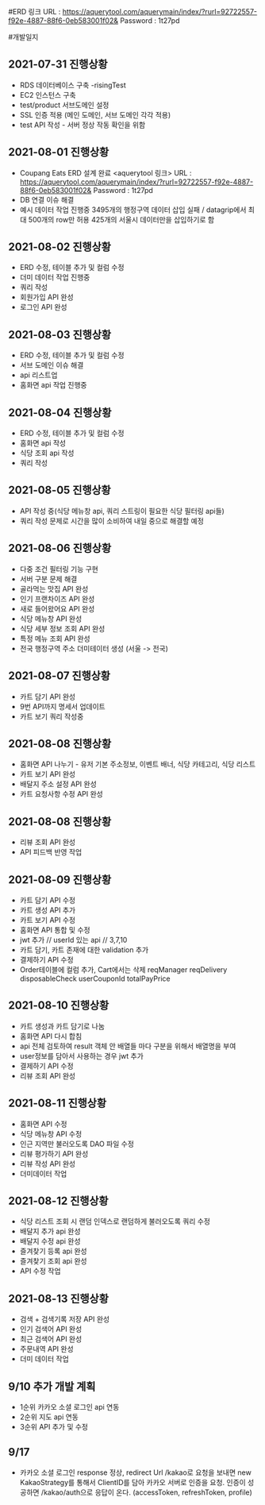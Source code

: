 #ERD 링크
URL : https://aquerytool.com/aquerymain/index/?rurl=92722557-f92e-4887-88f6-0eb583001f02&
Password : 1t27pd

#개발일지

## 2021-07-31 진행상황
- RDS 데이터베이스 구축 -risingTest
- EC2 인스턴스 구축
- test/product 서브도메인 설정
- SSL 인증 적용 (메인 도메인, 서브 도메인 각각 적용)
- test API 작성 - 서버 정상 작동 확인을 위함

## 2021-08-01 진행상황
- Coupang Eats ERD 설계 완료 
  <aquerytool 링크>
  URL : https://aquerytool.com/aquerymain/index/?rurl=92722557-f92e-4887-88f6-0eb583001f02&
  Password : 1t27pd
- DB 연결 이슈 해결
- 예시 데이터 작업 진행중 
  3495개의 행정구역 데이터 삽입 실패 / datagrip에서 최대 500개의 row만 허용
  425개의 서울시 데이터만을 삽입하기로 함

## 2021-08-02 진행상황
- ERD 수정, 테이블 추가 및 컬럼 수정
- 더미 데이터 작업 진행중
- 쿼리 작성
- 회원가입 API 완성
- 로그인 API 완성

## 2021-08-03 진행상황
- ERD 수정, 테이블 추가 및 컬럼 수정
- 서브 도메인 이슈 해결
- api 리스트업
- 홈화면 api 작업 진행중 

## 2021-08-04 진행상황
- ERD 수정, 테이블 추가 및 컬럼 수정
- 홈화면 api 작성
- 식당 조회 api 작성
- 쿼리 작성

## 2021-08-05 진행상황
- API 작성 중(식당 메뉴창 api, 쿼리 스트링이 필요한 식당 필터링 api들)
- 쿼리 작성 문제로 시간을 많이 소비하여 내일 중으로 해결할 예정

## 2021-08-06 진행상황
- 다중 조건 필터링 기능 구현
- 서버 구분 문제 해결
- 골라먹는 맛집 API 완성
- 인기 프랜차이즈 API 완성
- 새로 들어왔어요 API 완성
- 식당 메뉴창 API 완성
- 식당 세부 정보 조회 API 완성
- 특정 메뉴 조회 API 완성
- 전국 행정구역 주소 더미테이터 생성 (서울 -> 전국)

## 2021-08-07 진행상황
- 카트 담기 API 완성
- 9번 API까지 명세서 업데이트
- 카트 보기 쿼리 작성중

## 2021-08-08 진행상황
- 홈화면 API 나누기 - 유저 기본 주소정보, 이벤트 배너, 식당 카테고리, 식당 리스트
- 카트 보기 API 완성
- 배달지 주소 설정 API 완성
- 카트 요청사항 수정 API 완성

## 2021-08-08 진행상황
- 리뷰 조회 API 완성
- API 피드백 반영 작업

## 2021-08-09 진행상황
- 카트 담기 API 수정 
- 카트 생성 API 추가 
- 카트 보기 API 수정 
- 홈화면 API 통합 및 수정 
- jwt 추가 // userId 있는 api // 3,7,10 
- 카트 담기, 카트 존재에 대한 validation 추가 
- 결제하기 API 수정
- Order테이블에 컬럼 추가, Cart에서는 삭제
  reqManager
  reqDelivery
  disposableCheck
  userCouponId
  totalPayPrice
  
  
## 2021-08-10 진행상황
- 카트 생성과 카트 담기로 나눔
- 홈화면 API 다시 합침
- api 전체 검토하여 result 객체 안 배열들 마다 구분을 위해서 배열명을 부여
- user정보를 담아서 사용하는 경우 jwt 추가
- 결제하기 API 수정
- 리뷰 조회 API 완성

## 2021-08-11 진행상황
- 홈화면 API 수정
- 식당 메뉴창 API 수정
- 인근 지역만 불러오도록 DAO 파일 수정
- 리뷰 평가하기 API 완성
- 리뷰 작성 API 완성
- 더미데이터 작업

## 2021-08-12 진행상황
- 식당 리스트 조회 시 랜덤 인덱스로 랜덤하게 불러오도록 쿼리 수정
- 배달지 추가 api 완성
- 배달지 수정 api 완성
- 즐겨찾기 등록 api 완성
- 즐겨찾기 조회 api 완성
- API 수정 작업
## 2021-08-13 진행상황
- 검색 + 검색기록 저장 API 완성
- 인기 검색어 API 완성
- 최근 검색어 API 완성
- 주문내역 API 완성
- 더미 데이터 작업

## 9/10 추가 개발 계획
- 1순위 카카오 소셜 로그인 api 연동
- 2순위 지도 api 연동
- 3순위 API 추가 및 수정

## 9/17
- 카카오 소셜 로그인 response 정상, redirect Url 
/kakao로 요청을 보내면 new KakaoStrategy를 통해서 ClientID를 담아 카카오 서버로 인증을 요청.
인증이 성공하면 /kakao/auth으로 응답이 온다. (accessToken, refreshToken, profile)
  
